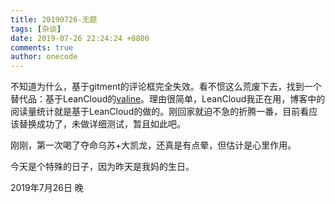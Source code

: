 ```yaml
---
title: 20190726-无题
tags: [杂谈]
date: 2019-07-26 22:24:24 +0800
comments: true
author: onecode
---
```

不知道为什么，基于gitment的评论框完全失效。看不惯这么荒废下去，找到一个替代品：基于LeanCloud的[valine](https://valine.js.org/quickstart.html#%E8%8E%B7%E5%8F%96APP-ID-%E5%92%8C-APP-Key)。理由很简单，LeanCloud我正在用，博客中的阅读量统计就是基于LeanCloud的做的。刚回家就迫不急的折腾一番，目前看应该替换成功了，未做详细测试，暂且如此吧。

刚刚，第一次喝了夺命乌苏+大凯龙，还真是有点晕，但估计是心里作用。

今天是个特殊的日子，因为昨天是我妈的生日。

2019年7月26日 晚